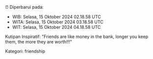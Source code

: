 ⏰ Diperbarui pada:
- WIB: Selasa, 15 Oktober 2024 02.18.58 UTC
- WITA: Selasa, 15 Oktober 2024 03.18.58 UTC
- WIT: Selasa, 15 Oktober 2024 04.18.58 UTC

Kutipan Inspiratif:
"Friends are like money in the bank, longer you keep them, the more they are worth!!!"


Kategori: friendship

